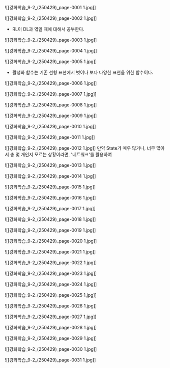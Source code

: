![[강화학습_9-2_(250429)_page-0001 1.jpg]]

![[강화학습_9-2_(250429)_page-0002 1.jpg]]
- RL이 DL과 엮일 때에 대해서 공부한다.


![[강화학습_9-2_(250429)_page-0003 1.jpg]]

![[강화학습_9-2_(250429)_page-0004 1.jpg]]

![[강화학습_9-2_(250429)_page-0005 1.jpg]]
- 활성화 함수는 기존 선형 표현에서 벗어나 보다 다양한 표현을 위한 함수이다.

![[강화학습_9-2_(250429)_page-0006 1.jpg]]

![[강화학습_9-2_(250429)_page-0007 1.jpg]]

![[강화학습_9-2_(250429)_page-0008 1.jpg]]

![[강화학습_9-2_(250429)_page-0009 1.jpg]]

![[강화학습_9-2_(250429)_page-0010 1.jpg]]

![[강화학습_9-2_(250429)_page-0011 1.jpg]]

![[강화학습_9-2_(250429)_page-0012 1.jpg]]
만약 State가 매우 많거나, 너무 많아서 총 몇 개인지 모르는 상황이라면, '네트워크'를 활용하여 


![[강화학습_9-2_(250429)_page-0013 1.jpg]]


![[강화학습_9-2_(250429)_page-0014 1.jpg]]

![[강화학습_9-2_(250429)_page-0015 1.jpg]]

![[강화학습_9-2_(250429)_page-0016 1.jpg]]

![[강화학습_9-2_(250429)_page-0017 1.jpg]]

![[강화학습_9-2_(250429)_page-0018 1.jpg]]

![[강화학습_9-2_(250429)_page-0019 1.jpg]]

![[강화학습_9-2_(250429)_page-0020 1.jpg]]

![[강화학습_9-2_(250429)_page-0021 1.jpg]]

![[강화학습_9-2_(250429)_page-0022 1.jpg]]

![[강화학습_9-2_(250429)_page-0023 1.jpg]]

![[강화학습_9-2_(250429)_page-0024 1.jpg]]

![[강화학습_9-2_(250429)_page-0025 1.jpg]]

![[강화학습_9-2_(250429)_page-0026 1.jpg]]

![[강화학습_9-2_(250429)_page-0027 1.jpg]]

![[강화학습_9-2_(250429)_page-0028 1.jpg]]

![[강화학습_9-2_(250429)_page-0029 1.jpg]]

![[강화학습_9-2_(250429)_page-0030 1.jpg]]

![[강화학습_9-2_(250429)_page-0031 1.jpg]]